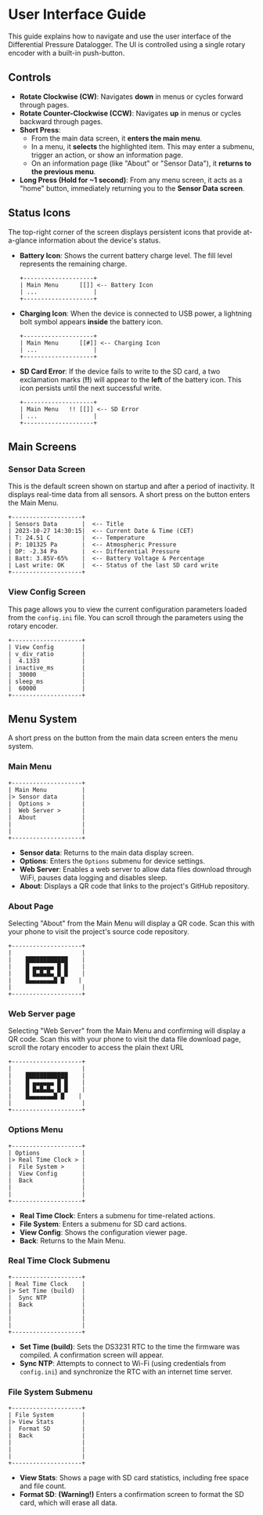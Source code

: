 # User Interface Guide

This guide explains how to navigate and use the user interface of the Differential Pressure Datalogger. The UI is controlled using a single rotary encoder with a built-in push-button.

## Controls

*   **Rotate Clockwise (CW)**: Navigates **down** in menus or cycles forward through pages.
*   **Rotate Counter-Clockwise (CCW)**: Navigates **up** in menus or cycles backward through pages.
*   **Short Press**:
    *   From the main data screen, it **enters the main menu**.
    *   In a menu, it **selects** the highlighted item. This may enter a submenu, trigger an action, or show an information page.
    *   On an information page (like "About" or "Sensor Data"), it **returns to the previous menu**.
*   **Long Press (Hold for ~1 second)**: From any menu screen, it acts as a "home" button, immediately returning you to the **Sensor Data screen**.

## Status Icons

The top-right corner of the screen displays persistent icons that provide at-a-glance information about the device's status.

*   **Battery Icon**: Shows the current battery charge level. The fill level represents the remaining charge.

    ```
    +--------------------+
    | Main Menu      [[]] <-- Battery Icon
    | ...                |
    +--------------------+
    ```

*   **Charging Icon**: When the device is connected to USB power, a lightning bolt symbol appears **inside** the battery icon.

    ```
    +--------------------+
    | Main Menu      [[#]] <-- Charging Icon
    | ...                |
    +--------------------+
    ```

*   **SD Card Error**: If the device fails to write to the SD card, a two exclamation marks (**!!**) will appear to the **left** of the battery icon. This icon persists until the next successful write.

    ```
    +--------------------+
    | Main Menu   !! [[]] <-- SD Error
    | ...                |
    +--------------------+
    ```

## Main Screens

### Sensor Data Screen

This is the default screen shown on startup and after a period of inactivity. It displays real-time data from all sensors. A short press on the button enters the Main Menu.

```
+--------------------+
| Sensors Data       |  <-- Title
| 2023-10-27 14:30:15|  <-- Current Date & Time (CET)
| T: 24.51 C         |  <-- Temperature
| P: 101325 Pa       |  <-- Atmospheric Pressure
| DP: -2.34 Pa       |  <-- Differential Pressure
| Batt: 3.85V-65%    |  <-- Battery Voltage & Percentage
| Last write: OK     |  <-- Status of the last SD card write
+--------------------+
```

### View Config Screen

This page allows you to view the current configuration parameters loaded from the `config.ini` file. You can scroll through the parameters using the rotary encoder.

```
+--------------------+
| View Config        |
| v_div_ratio        |
|  4.1333            |
| inactive_ms        |
|  30000             |
| sleep_ms           |
|  60000             |
+--------------------+
```

## Menu System

A short press on the button from the main data screen enters the menu system.

### Main Menu

```
+--------------------+
| Main Menu          |
|> Sensor data       |
|  Options >         |
|  Web Server >      |
|  About             |
|                    |
|                    |
+--------------------+
```

*   **Sensor data**: Returns to the main data display screen.
*   **Options**: Enters the `Options` submenu for device settings.
*   **Web Server**: Enables a web server to allow data files download through WiFi, pauses data logging and disables sleep.
*   **About**: Displays a QR code that links to the project's GitHub repository.

### About Page

Selecting "About" from the Main Menu will display a QR code. Scan this with your phone to visit the project's source code repository.

```
+--------------------+
|                    |
|    ████████████    |
|    █ ▄▄▄▄▄▄ █ █    |
|    █ █▄█▄█▄ █ █    |
|    █▄▄▄▄▄▄▄█ █    |
|                    |
+--------------------+
```

### Web Server page

Selecting "Web Server" from the Main Menu and confirming will display a QR code. Scan this with your phone to visit the data file download page, scroll the rotary encoder to access the plain thext URL

```
+--------------------+
|                    |
|    ████████████    |
|    █ ▄▄▄▄▄▄ █ █    |
|    █ █▄█▄█▄ █ █    |
|    █▄▄▄▄▄▄▄█ █    |
|                    |
+--------------------+
```


### Options Menu

```
+--------------------+
| Options            |
|> Real Time Clock > |
|  File System >     |
|  View Config       |
|  Back              |
|                    |
|                    |
+--------------------+
```

*   **Real Time Clock**: Enters a submenu for time-related actions.
*   **File System**: Enters a submenu for SD card actions.
*   **View Config**: Shows the configuration viewer page.
*   **Back**: Returns to the Main Menu.

### Real Time Clock Submenu

```
+--------------------+
| Real Time Clock    |
|> Set Time (build)  |
|  Sync NTP          |
|  Back              |
|                    |
|                    |
|                    |
+--------------------+
```

*   **Set Time (build)**: Sets the DS3231 RTC to the time the firmware was compiled. A confirmation screen will appear.
*   **Sync NTP**: Attempts to connect to Wi-Fi (using credentials from `config.ini`) and synchronize the RTC with an internet time server.

### File System Submenu

```
+--------------------+
| File System        |
|> View Stats        |
|  Format SD         |
|  Back              |
|                    |
|                    |
|                    |
+--------------------+
```

*   **View Stats**: Shows a page with SD card statistics, including free space and file count.
*   **Format SD**: **(Warning!)** Enters a confirmation screen to format the SD card, which will erase all data.